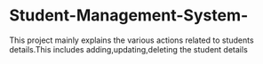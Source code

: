 # Student-Management-System-
This project mainly explains the various actions related to students details.This includes adding,updating,deleting the student details
